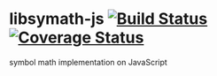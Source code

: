 libsymath-js [![Build Status](https://travis-ci.org/denzp/libsymath-js.png?branch=master)](https://travis-ci.org/denzp/libsymath-js) [![Coverage Status](https://coveralls.io/repos/denzp/libsymath-js/badge.png?branch=master)](https://coveralls.io/r/denzp/libsymath-js?branch=master)
============

symbol math implementation on JavaScript
